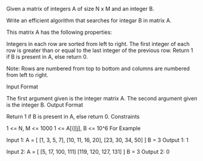 Given a matrix of integers A of size N x M and an integer B.

Write an efficient algorithm that searches for integar B in matrix A.

This matrix A has the following properties:

Integers in each row are sorted from left to right.
The first integer of each row is greater than or equal to the last integer of the previous row.
Return 1 if B is present in A, else return 0.

Note: Rows are numbered from top to bottom and columns are numbered from left to right.




Input Format

The first argument given is the integer matrix A.
The second argument given is the integer B.
Output Format

Return 1 if B is present in A, else return 0.
Constraints

1 <= N, M <= 1000
1 <= A[i][j], B <= 10^6
For Example

Input 1:
    A = 
    [ [1,   3,  5,  7],
      [10, 11, 16, 20],
      [23, 30, 34, 50]  ]
    B = 3
Output 1:
    1

Input 2:
    A = [   [5, 17, 100, 111]
            [119, 120,  127,   131]    ]
    B = 3
Output 2:
    0
